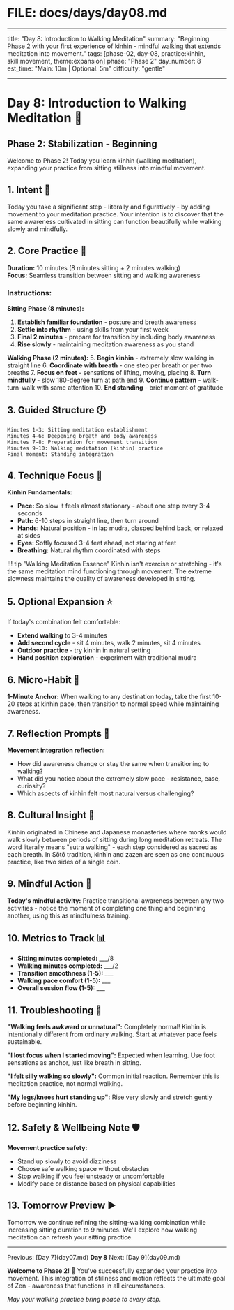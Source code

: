 # FILE: docs/days/day08.md

---

title: "Day 8: Introduction to Walking Meditation"
summary: "Beginning Phase 2 with your first experience of kinhin - mindful walking that extends meditation into movement."
tags: [phase-02, day-08, practice:kinhin, skill:movement, theme:expansion]
phase: "Phase 2"
day_number: 8
est_time: "Main: 10m | Optional: 5m"
difficulty: "gentle"

---

# Day 8: Introduction to Walking Meditation :footprints:

<div class="phase-banner">
<h2>Phase 2: Stabilization - Beginning</h2>
<p>Welcome to Phase 2! Today you learn kinhin (walking meditation), expanding your practice from sitting stillness into mindful movement.</p>
</div>

## 1. Intent :dart:

Today you take a significant step - literally and figuratively - by adding movement to your meditation practice. Your intention is to discover that the same awareness cultivated in sitting can function beautifully while walking slowly and mindfully.

## 2. Core Practice :lotus_position:

**Duration:** 10 minutes (8 minutes sitting + 2 minutes walking)  
**Focus:** Seamless transition between sitting and walking awareness

### Instructions:

**Sitting Phase (8 minutes):**

1. **Establish familiar foundation** - posture and breath awareness
2. **Settle into rhythm** - using skills from your first week
3. **Final 2 minutes** - prepare for transition by including body awareness
4. **Rise slowly** - maintaining meditation awareness as you stand

**Walking Phase (2 minutes):** 5. **Begin kinhin** - extremely slow walking in straight line 6. **Coordinate with breath** - one step per breath or per two breaths 7. **Focus on feet** - sensations of lifting, moving, placing 8. **Turn mindfully** - slow 180-degree turn at path end 9. **Continue pattern** - walk-turn-walk with same attention 10. **End standing** - brief moment of gratitude

## 3. Guided Structure :clock1:

```
Minutes 1-3: Sitting meditation establishment
Minutes 4-6: Deepening breath and body awareness
Minutes 7-8: Preparation for movement transition
Minutes 9-10: Walking meditation (kinhin) practice
Final moment: Standing integration
```

## 4. Technique Focus :microscope:

**Kinhin Fundamentals:**

-   **Pace:** So slow it feels almost stationary - about one step every 3-4 seconds
-   **Path:** 6-10 steps in straight line, then turn around
-   **Hands:** Natural position - in lap mudra, clasped behind back, or relaxed at sides
-   **Eyes:** Softly focused 3-4 feet ahead, not staring at feet
-   **Breathing:** Natural rhythm coordinated with steps

!!! tip "Walking Meditation Essence"
Kinhin isn't exercise or stretching - it's the same meditation mind functioning through movement. The extreme slowness maintains the quality of awareness developed in sitting.

## 5. Optional Expansion :star:

If today's combination felt comfortable:

-   **Extend walking** to 3-4 minutes
-   **Add second cycle** - sit 4 minutes, walk 2 minutes, sit 4 minutes
-   **Outdoor practice** - try kinhin in natural setting
-   **Hand position exploration** - experiment with traditional mudra

## 6. Micro-Habit :repeat:

**1-Minute Anchor:** When walking to any destination today, take the first 10-20 steps at kinhin pace, then transition to normal speed while maintaining awareness.

## 7. Reflection Prompts :thought_balloon:

**Movement integration reflection:**

-   How did awareness change or stay the same when transitioning to walking?
-   What did you notice about the extremely slow pace - resistance, ease, curiosity?
-   Which aspects of kinhin felt most natural versus challenging?

## 8. Cultural Insight :cherry_blossom:

<div class="cultural-insight">
Kinhin originated in Chinese and Japanese monasteries where monks would walk slowly between periods of sitting during long meditation retreats. The word literally means "sutra walking" - each step considered as sacred as each breath. In Sōtō tradition, kinhin and zazen are seen as one continuous practice, like two sides of a single coin.
</div>

## 9. Mindful Action :footprints:

**Today's mindful activity:** Practice transitional awareness between any two activities - notice the moment of completing one thing and beginning another, using this as mindfulness training.

## 10. Metrics to Track :bar_chart:

-   **Sitting minutes completed:** \_\_\_/8
-   **Walking minutes completed:** \_\_\_/2
-   **Transition smoothness (1-5):** \_\_\_
-   **Walking pace comfort (1-5):** \_\_\_
-   **Overall session flow (1-5):** \_\_\_

## 11. Troubleshooting :wrench:

**"Walking feels awkward or unnatural":** Completely normal! Kinhin is intentionally different from ordinary walking. Start at whatever pace feels sustainable.

**"I lost focus when I started moving":** Expected when learning. Use foot sensations as anchor, just like breath in sitting.

**"I felt silly walking so slowly":** Common initial reaction. Remember this is meditation practice, not normal walking.

**"My legs/knees hurt standing up":** Rise very slowly and stretch gently before beginning kinhin.

## 12. Safety & Wellbeing Note :shield:

**Movement practice safety:**

-   Stand up slowly to avoid dizziness
-   Choose safe walking space without obstacles
-   Stop walking if you feel unsteady or uncomfortable
-   Modify pace or distance based on physical capabilities

## 13. Tomorrow Preview :arrow_forward:

Tomorrow we continue refining the sitting-walking combination while increasing sitting duration to 9 minutes. We'll explore how walking meditation can refresh your sitting practice.

---

<div class="day-nav">
<span>Previous: [Day 7](day07.md)</span>
<span><strong>Day 8</strong></span>
<span>Next: [Day 9](day09.md)</span>
</div>

**Welcome to Phase 2!** :walking: You've successfully expanded your practice into movement. This integration of stillness and motion reflects the ultimate goal of Zen - awareness that functions in all circumstances.

_May your walking practice bring peace to every step._
